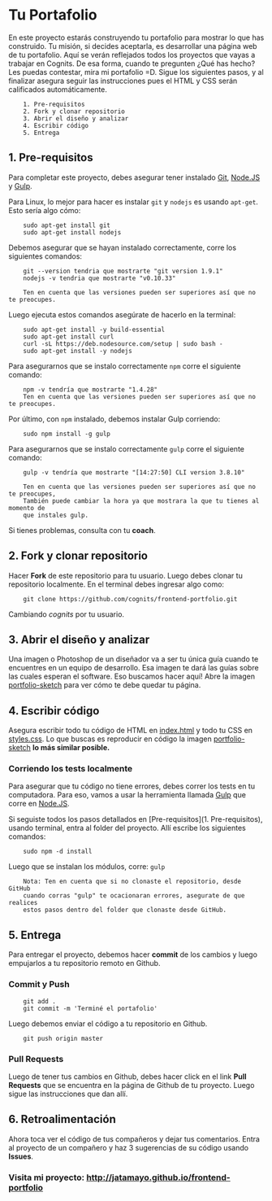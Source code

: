 # Tu Portafolio

En este proyecto estarás construyendo tu portafolio para mostrar lo que has construido.
Tu misión, si decides aceptarla, es desarrollar una página web de tu portafolio.
Aquí se verán reflejados todos los proyectos que vayas a trabajar en Cognits.
De esa forma, cuando te pregunten ¿Qué has hecho? Les puedas contestar, mira
mi portafolio =D. Sigue los siguientes pasos, y al finalizar asegura seguir las
instrucciones pues el HTML y CSS serán calificados automáticamente.

		1. Pre-requisitos
		2. Fork y clonar repositorio
		3. Abrir el diseño y analizar
		4. Escribir código
		5. Entrega

## 1. Pre-requisitos

Para completar este proyecto, debes asegurar tener instalado [Git](http://www.git-scm.com),
[Node.JS](http://www.nodejs.org) y [Gulp](http://www.gulpjs.com).

Para Linux, lo mejor para hacer es instalar `git` y `nodejs` es usando `apt-get`. Esto sería
algo cómo:

		sudo apt-get install git
		sudo apt-get install nodejs


Debemos asegurar que se hayan instalado correctamente, corre los siguientes comandos:

		git --version tendria que mostrarte "git version 1.9.1"
		nodejs -v tendria que mostrarte "v0.10.33"

		Ten en cuenta que las versiones pueden ser superiores así que no te preocupes.

Luego ejecuta estos comandos asegúrate  de hacerlo en la terminal:

		sudo apt-get install -y build-essential
		sudo apt-get install curl
		curl -sL https://deb.nodesource.com/setup | sudo bash -
		sudo apt-get install -y nodejs

Para asegurarnos que se instalo correctamente `npm` corre el siguiente comando:

		npm -v tendría que mostrarte "1.4.28"
		Ten en cuenta que las versiones pueden ser superiores así que no te preocupes.


Por último, con `npm` instalado, debemos instalar Gulp corriendo:

		sudo npm install -g gulp

Para asegurarnos que se instalo correctamente `gulp` corre el siguiente comando:

		gulp -v tendría que mostrarte "[14:27:50] CLI version 3.8.10"

		Ten en cuenta que las versiones pueden ser superiores así que no te preocupes,
		También puede cambiar la hora ya que mostrara la que tu tienes al momento de 
		que instales gulp.


Si tienes problemas, consulta con tu **coach**.

## 2. Fork y clonar repositorio

Hacer **Fork** de este repositorio para tu usuario. Luego debes clonar tu repositorio localmente. En el terminal debes ingresar algo como:

		git clone https://github.com/cognits/frontend-portfolio.git

Cambiando *cognits* por tu usuario.

## 3. Abrir el diseño y analizar

Una imagen o Photoshop de un diseñador va a ser tu única guía cuando te
encuentres en un equipo de desarrollo. Esa imagen te dará las guías sobre las cuales
esperan el software. Eso buscamos hacer aquí! Abre la imagen [portfolio-sketch](portfolio-sketch.png)
para ver cómo te debe quedar tu página.


## 4. Escribir código

Asegura escribir todo tu código de HTML en [index.html](index.html) y todo tu CSS en [styles.css](css/styles.css). Lo que buscas es reproducir en código la imagen [portfolio-sketch](portfolio-sketch.png) **lo más similar posible.**

### Corriendo los tests localmente

Para asegurar que tu código no tiene errores, debes correr los tests en tu computadora. Para eso, vamos a usar la herramienta llamada [Gulp](http://www.gulpjs.com) que corre en [Node.JS](http://www.nodejs.org).

Si seguiste todos los pasos detallados en [Pre-requisitos](1. Pre-requisitos), usando
terminal, entra al folder del proyecto. Allí escribe los siguientes comandos:

		sudo npm -d install

Luego que se instalan los módulos, corre: `gulp`

		Nota: Ten en cuenta que si no clonaste el repositorio, desde GitHub 
		cuando corras "gulp" te ocacionaran errores, asegurate de que realices
		estos pasos dentro del folder que clonaste desde GitHub. 

## 5. Entrega

Para entregar el proyecto, debemos hacer **commit** de los cambios y luego empujarlos
a tu repositorio remoto en Github.

### Commit y Push

		git add .
		git commit -m 'Terminé el portafolio'

Luego debemos enviar el código a tu repositorio en Github.

		git push origin master


### Pull Requests

Luego de tener tus cambios en Github, debes hacer click en el link **Pull Requests**
que se encuentra en la página de Github de tu proyecto. Luego sigue las
instrucciones que dan allí.

## 6. Retroalimentación

Ahora toca ver el código de tus compañeros y dejar tus comentarios. Entra al
proyecto de un compañero y haz 3 sugerencias de su código usando **Issues**.

### Visita mi proyecto: http://jatamayo.github.io/frontend-portfolio
